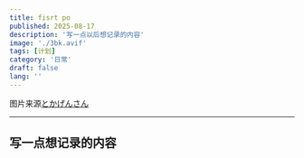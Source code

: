 ```yaml
---
title: fisrt po
published: 2025-08-17
description: '写一点以后想记录的内容'
image: './3bk.avif'
tags: [计划]
category: '日常'
draft: false 
lang: ''
---
```

图片来源[とかげんさん](https://x.com/hatyuuruinohito/status/1587743870825410560)

---
## 写一点想记录的内容

